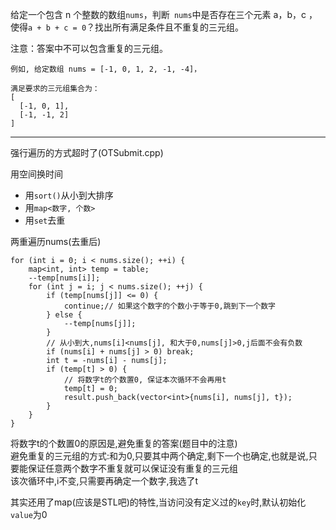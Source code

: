 给定一个包含 n 个整数的数组`nums`，判断` nums`中是否存在三个元素 a，b，c ，使得`a + b + c = 0`？找出所有满足条件且不重复的三元组。

注意：答案中不可以包含重复的三元组。
```
例如, 给定数组 nums = [-1, 0, 1, 2, -1, -4]，

满足要求的三元组集合为：
[
  [-1, 0, 1],
  [-1, -1, 2]
]
```
***
强行遍历的方式超时了(OTSubmit.cpp)

用空间换时间
- 用`sort()`从小到大排序
- 用`map<数字, 个数>`
- 用`set`去重

两重遍历nums(去重后)
```
for (int i = 0; i < nums.size(); ++i) {
    map<int, int> temp = table;
    --temp[nums[i]];
    for (int j = i; j < nums.size(); ++j) {
        if (temp[nums[j]] <= 0) {
            continue;// 如果这个数字的个数小于等于0,跳到下一个数字
        } else {
            --temp[nums[j]];
        }
        // 从小到大,nums[i]<nums[j], 和大于0,nums[j]>0,j后面不会有负数
        if (nums[i] + nums[j] > 0) break;
        int t = -nums[i] - nums[j];
        if (temp[t] > 0) {
            // 将数字t的个数置0, 保证本次循环不会再用t
            temp[t] = 0;
            result.push_back(vector<int>{nums[i], nums[j], t});
        }
    }
}
```
将数字t的个数置0的原因是,避免重复的答案(题目中的注意)   
避免重复的三元组的方式:和为0,只要其中两个确定,剩下一个也确定,也就是说,只要能保证任意两个数字不重复就可以保证没有重复的三元组    
该次循环中,i不变,只需要再确定一个数字,我选了t
       
其实还用了map(应该是STL吧)的特性,当访问没有定义过的`key`时,默认初始化`value`为0